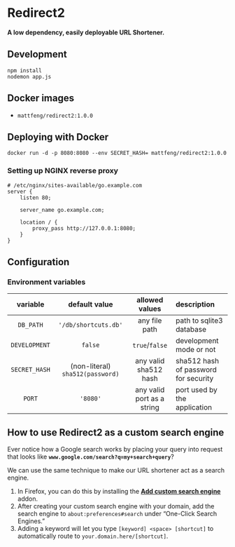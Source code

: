 # Redirect2
**A low dependency, easily deployable URL Shortener.**

## Development
```
npm install
nodemon app.js
```

## Docker images
- `mattfeng/redirect2:1.0.0`

## Deploying with Docker

```
docker run -d -p 8080:8080 --env SECRET_HASH= mattfeng/redirect2:1.0.0
```

### Setting up NGINX reverse proxy

```
# /etc/nginx/sites-available/go.example.com
server {
    listen 80;

    server_name go.example.com;

    location / {
        proxy_pass http://127.0.0.1:8080;
    }
}
```

## Configuration
### Environment variables
|variable|default value|allowed values|description|
|:------:|:-----------:|:------------:|:----------|
|`DB_PATH`|`'/db/shortcuts.db'`|any file path|path to sqlite3 database|
|`DEVELOPMENT`|`false`|`true`/`false`|development mode or not|
|`SECRET_HASH`|(non-literal) `sha512(password)`|any valid sha512 hash|sha512 hash of password for security|
|`PORT`|`'8080'`|any valid port as a string|port used by the application|

## How to use Redirect2 as a custom search engine

Ever notice how a Google search works by placing your query into request that looks like **`www.google.com/search?q=my+search+query`**?

We can use the same technique to make our URL shortener act as a search engine.

1. In Firefox, you can do this by installing the [**Add custom search engine**](https://addons.mozilla.org/en-US/firefox/addon/add-custom-search-engine/) 
addon.
2. After creating your custom search engine with your domain, add the search
engine to `about:preferences#search` under &ldquo;One-Click Search
Engines.&rdquo;
3. Adding a keyword will let you type `[keyword] <space> [shortcut]` to
automatically route to `your.domain.here/[shortcut]`.
